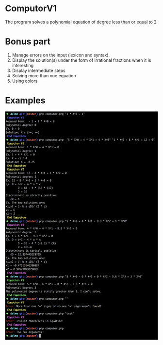 # ComputorV1

The program solves a polynomial equation of degree less than or equal to 2

# Bonus part

1. Manage errors on the input (lexicon and syntax).
2. Display the solution(s) under the form of irrational fractions when it is interesting
3. Display intermediate steps
4. Solving more than one equation
5. Using colors

# Examples

<p align="center">
<img src="https://github.com/kmieshko/ComputorV1/blob/master/examples/ComputorV1.png" width=800>
</p>
